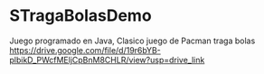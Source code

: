 # STragaBolasDemo
Juego programado en Java, Clasico juego de Pacman traga bolas 
https://drive.google.com/file/d/19r6bYB-plbikD_PWcfMEljCpBnM8CHLR/view?usp=drive_link

